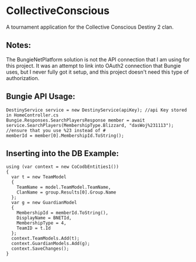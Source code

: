 # CollectiveConscious
A tournament application for the Collective Conscious Destiny 2 clan.

## Notes:
The BungieNetPlatform solution is not the API connection that I am using for this project. It was an attempt to link into OAuth2 connection that Bungie uses, but I never fully got it setup, and this project doesn't need this type of authorization.

## Bungie API Usage:
```
DestinyService service = new DestinyService(apiKey); //api Key stored in HomeController.cs
Bungie.Responses.SearchPlayersResponse member = await service.SearchPlayers(MembershipType.Blizzard, "dasWoj%231113"); //ensure that you use %23 instead of #
memberId = member[0].MembershipId.ToString();
```
## Inserting into the DB Example:
```
using (var context = new CoCodbEntities1())
{
  var t = new TeamModel
  {
    TeamName = model.TeamModel.TeamName,
    ClanName = group.Results[0].Group.Name
  };
  var g = new GuardianModel
  {
    MembershipId = memberId.ToString(),
    DisplayName = BNETId,
    MembershipType = 4,
    TeamID = t.Id
  };
  context.TeamModels.Add(t);
  context.GuardianModels.Add(g);
  context.SaveChanges();
}
```
